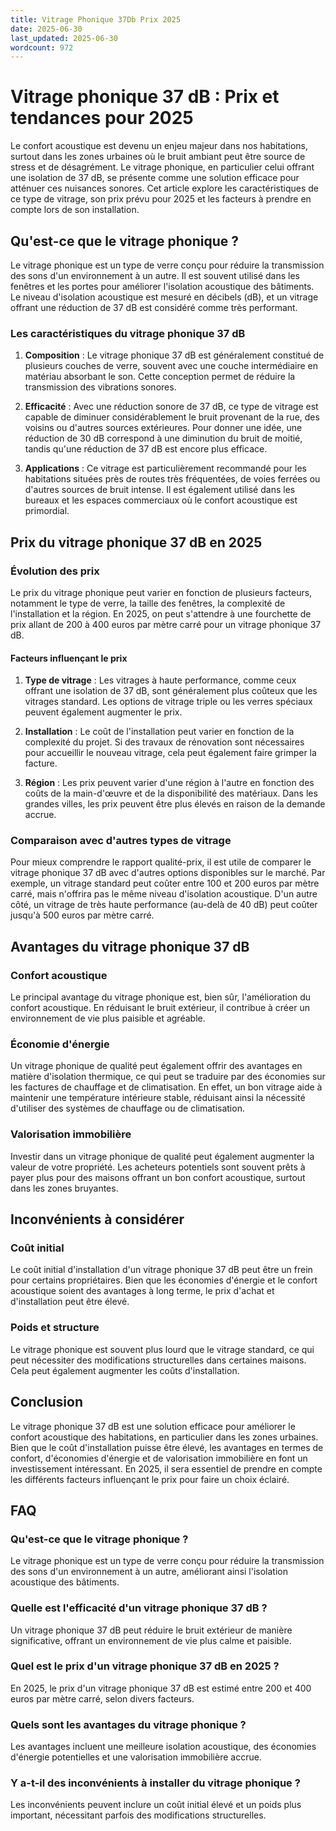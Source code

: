 ```yaml
---
title: Vitrage Phonique 37Db Prix 2025
date: 2025-06-30
last_updated: 2025-06-30
wordcount: 972
---
```


# Vitrage phonique 37 dB : Prix et tendances pour 2025

Le confort acoustique est devenu un enjeu majeur dans nos habitations, surtout dans les zones urbaines où le bruit ambiant peut être source de stress et de désagrément. Le vitrage phonique, en particulier celui offrant une isolation de 37 dB, se présente comme une solution efficace pour atténuer ces nuisances sonores. Cet article explore les caractéristiques de ce type de vitrage, son prix prévu pour 2025 et les facteurs à prendre en compte lors de son installation.

## Qu'est-ce que le vitrage phonique ?

Le vitrage phonique est un type de verre conçu pour réduire la transmission des sons d'un environnement à un autre. Il est souvent utilisé dans les fenêtres et les portes pour améliorer l'isolation acoustique des bâtiments. Le niveau d'isolation acoustique est mesuré en décibels (dB), et un vitrage offrant une réduction de 37 dB est considéré comme très performant.

### Les caractéristiques du vitrage phonique 37 dB

1. **Composition** : Le vitrage phonique 37 dB est généralement constitué de plusieurs couches de verre, souvent avec une couche intermédiaire en matériau absorbant le son. Cette conception permet de réduire la transmission des vibrations sonores.

2. **Efficacité** : Avec une réduction sonore de 37 dB, ce type de vitrage est capable de diminuer considérablement le bruit provenant de la rue, des voisins ou d'autres sources extérieures. Pour donner une idée, une réduction de 30 dB correspond à une diminution du bruit de moitié, tandis qu'une réduction de 37 dB est encore plus efficace.

3. **Applications** : Ce vitrage est particulièrement recommandé pour les habitations situées près de routes très fréquentées, de voies ferrées ou d'autres sources de bruit intense. Il est également utilisé dans les bureaux et les espaces commerciaux où le confort acoustique est primordial.

## Prix du vitrage phonique 37 dB en 2025

### Évolution des prix

Le prix du vitrage phonique peut varier en fonction de plusieurs facteurs, notamment le type de verre, la taille des fenêtres, la complexité de l'installation et la région. En 2025, on peut s'attendre à une fourchette de prix allant de 200 à 400 euros par mètre carré pour un vitrage phonique 37 dB.

#### Facteurs influençant le prix

1. **Type de vitrage** : Les vitrages à haute performance, comme ceux offrant une isolation de 37 dB, sont généralement plus coûteux que les vitrages standard. Les options de vitrage triple ou les verres spéciaux peuvent également augmenter le prix.

2. **Installation** : Le coût de l'installation peut varier en fonction de la complexité du projet. Si des travaux de rénovation sont nécessaires pour accueillir le nouveau vitrage, cela peut également faire grimper la facture.

3. **Région** : Les prix peuvent varier d'une région à l'autre en fonction des coûts de la main-d'œuvre et de la disponibilité des matériaux. Dans les grandes villes, les prix peuvent être plus élevés en raison de la demande accrue.

### Comparaison avec d'autres types de vitrage

Pour mieux comprendre le rapport qualité-prix, il est utile de comparer le vitrage phonique 37 dB avec d'autres options disponibles sur le marché. Par exemple, un vitrage standard peut coûter entre 100 et 200 euros par mètre carré, mais n'offrira pas le même niveau d'isolation acoustique. D'un autre côté, un vitrage de très haute performance (au-delà de 40 dB) peut coûter jusqu'à 500 euros par mètre carré.

## Avantages du vitrage phonique 37 dB

### Confort acoustique

Le principal avantage du vitrage phonique est, bien sûr, l'amélioration du confort acoustique. En réduisant le bruit extérieur, il contribue à créer un environnement de vie plus paisible et agréable.

### Économie d'énergie

Un vitrage phonique de qualité peut également offrir des avantages en matière d'isolation thermique, ce qui peut se traduire par des économies sur les factures de chauffage et de climatisation. En effet, un bon vitrage aide à maintenir une température intérieure stable, réduisant ainsi la nécessité d'utiliser des systèmes de chauffage ou de climatisation.

### Valorisation immobilière

Investir dans un vitrage phonique de qualité peut également augmenter la valeur de votre propriété. Les acheteurs potentiels sont souvent prêts à payer plus pour des maisons offrant un bon confort acoustique, surtout dans les zones bruyantes.

## Inconvénients à considérer

### Coût initial

Le coût initial d'installation d'un vitrage phonique 37 dB peut être un frein pour certains propriétaires. Bien que les économies d'énergie et le confort acoustique soient des avantages à long terme, le prix d'achat et d'installation peut être élevé.

### Poids et structure

Le vitrage phonique est souvent plus lourd que le vitrage standard, ce qui peut nécessiter des modifications structurelles dans certaines maisons. Cela peut également augmenter les coûts d'installation.

## Conclusion

Le vitrage phonique 37 dB est une solution efficace pour améliorer le confort acoustique des habitations, en particulier dans les zones urbaines. Bien que le coût d'installation puisse être élevé, les avantages en termes de confort, d'économies d'énergie et de valorisation immobilière en font un investissement intéressant. En 2025, il sera essentiel de prendre en compte les différents facteurs influençant le prix pour faire un choix éclairé.

## FAQ

### Qu'est-ce que le vitrage phonique ?

Le vitrage phonique est un type de verre conçu pour réduire la transmission des sons d'un environnement à un autre, améliorant ainsi l'isolation acoustique des bâtiments.

### Quelle est l'efficacité d'un vitrage phonique 37 dB ?

Un vitrage phonique 37 dB peut réduire le bruit extérieur de manière significative, offrant un environnement de vie plus calme et paisible.

### Quel est le prix d'un vitrage phonique 37 dB en 2025 ?

En 2025, le prix d'un vitrage phonique 37 dB est estimé entre 200 et 400 euros par mètre carré, selon divers facteurs.

### Quels sont les avantages du vitrage phonique ?

Les avantages incluent une meilleure isolation acoustique, des économies d'énergie potentielles et une valorisation immobilière accrue.

### Y a-t-il des inconvénients à installer du vitrage phonique ?

Les inconvénients peuvent inclure un coût initial élevé et un poids plus important, nécessitant parfois des modifications structurelles.